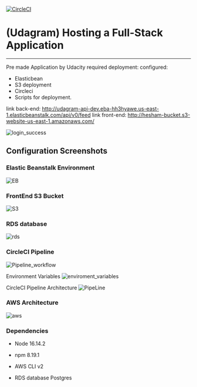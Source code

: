[![CircleCI](https://circleci.com/gh/heshamamoudi/udagram-main/tree/master.svg?style=svg)](https://circleci.com/gh/heshamamoudi/udagram-main/?branch=master)

# (Udagram) Hosting a Full-Stack Application
---



Pre made Application by Udacity
required deployment:
configured:
- Elasticbean
- S3 deployment
- Circleci
- Scripts for deployment.

link back-end: http://udagram-api-dev.eba-hh3hyawe.us-east-1.elasticbeanstalk.com/api/v0/feed
link front-end: http://hesham-bucket.s3-website-us-east-1.amazonaws.com/

![login_success](https://user-images.githubusercontent.com/67551590/189771020-ffc2ae5b-3c11-4735-ba03-77db79fe3f4b.png)


## Configuration Screenshots
### Elastic Beanstalk Environment
![EB](https://user-images.githubusercontent.com/67551590/189461202-1109a78e-aec9-4093-aed5-fe623e52a735.png)


### FrontEnd S3 Bucket
![S3](https://user-images.githubusercontent.com/67551590/189461126-22deff9b-bbe9-45f7-a33f-73b0f4a4ac22.png)



### RDS database
![rds](https://user-images.githubusercontent.com/67551590/189461118-8daaa43f-94cf-4c7e-80b8-590a090f1b19.png)

### CircleCI Pipeline
![Pipeline_workflow](https://user-images.githubusercontent.com/67551590/189461143-a861a348-36ca-4789-a335-5d4689c3f0a1.png)


Environment Variables
![enviroment_variables](https://user-images.githubusercontent.com/67551590/189461109-49d53270-7538-457f-ba0c-c126c79882bf.png)



CircleCI Pipeline Architecture
![PipeLine](https://user-images.githubusercontent.com/67551590/189461060-8aa0d93c-2395-4459-a7a6-64a1fcd95b88.png)

### AWS Architecture
![aws](https://user-images.githubusercontent.com/67551590/189461042-20acd59e-c132-4986-97bb-89166340e888.png)

### Dependencies
- Node 16.14.2 

- npm 8.19.1

- AWS CLI v2

- RDS database Postgres
